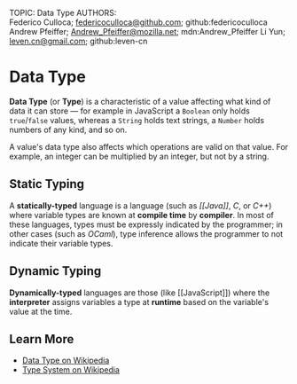 TOPIC: Data Type
AUTHORS: Federico Culloca; federicoculloca@github.com; github:federicoculloca
         Andrew Pfeiffer; Andrew_Pfeiffer@mozilla.net; mdn:Andrew_Pfeiffer
         Li Yun; leven.cn@gmail.com; github:leven-cn

# Data Type

**Data Type**  (or **Type**) is a characteristic of a value affecting what kind of data it can
store — for example in JavaScript a `Boolean` only holds `true`/`false` values, whereas a
`String` holds text strings, a `Number` holds numbers of any kind, and so on.

A value's data type also affects which operations are valid on that value. For example, an integer
can be multiplied by an integer, but not by a string.

## Static Typing

A **statically-typed** language is a language (such as *[[Java]]*, *C*, or *C++*) where variable
types are known at **compile time** by **compiler**. In most of these languages, types must be
expressly indicated by the programmer; in other cases (such as *OCaml*),
type inference allows the programmer to not indicate their variable types.

## Dynamic Typing

**Dynamically-typed** languages are those (like [[JavaScript]]) where the **interpreter** assigns variables
a type at **runtime** based on the variable's value at the time.

## Learn More

- [Data Type on Wikipedia](https://en.wikipedia.org/wiki/Data%20type)
- [Type System on Wikipedia](https://en.wikipedia.org/wiki/Type%20system)
